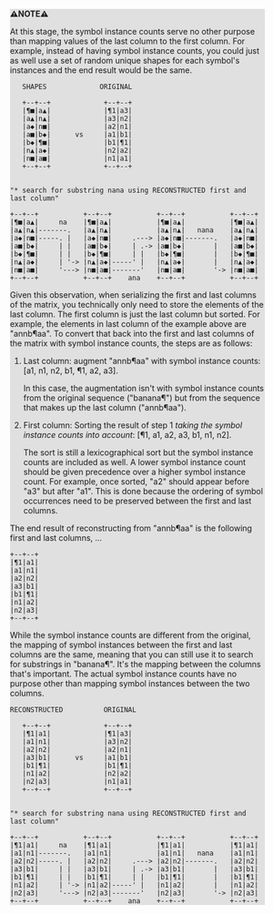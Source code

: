 <div style="margin:2em; background-color: #e0e0e0;">

<strong>⚠️NOTE️️️⚠️</strong>

At this stage, the symbol instance counts serve no other purpose than mapping values of the last column to the first column. For example, instead of having symbol instance counts, you could just as well use a set of random unique shapes for each symbol's instances and the end result would be the same.

```{svgbob}
   SHAPES             ORIGINAL

   +--+--+             +--+--+
   |¶■|a▲|             |¶1|a3|
   |a▲|n▲|             |a3|n2|
   |a◆|n■|             |a2|n1|
   |a■|b◆|      vs     |a1|b1|
   |b◆|¶■|             |b1|¶1|
   |n▲|a◆|             |n2|a2|
   |n■|a■|             |n1|a1|
   +--+--+             +--+--+


"* search for substring nana using RECONSTRUCTED first and last column"

+--+--+           +--+--+           +--+--+           +--+--+
|¶■|a▲|     na    |¶■|a▲|           |¶■|a▲|           |¶■|a▲|
|a▲|n▲|-------.   |a▲|n▲|           |a▲|n▲|   nana    |a▲|n▲|
|a◆|n■|-----. |   |a◆|n■|     .---> |a◆|n■|-------.   |a◆|n■|
|a■|b◆|     | |   |a■|b◆|     | .-> |a■|b◆|       |   |a■|b◆|
|b◆|¶■|     | |   |b◆|¶■|     | |   |b◆|¶■|       |   |b◆|¶■|
|n▲|a◆|     | '-> |n▲|a◆|-----' |   |n▲|a◆|       |   |n▲|a◆|
|n■|a■|     '---> |n■|a■|-------'   |n■|a■|       '-> |n■|a■|
+--+--+           +--+--+    ana    +--+--+           +--+--+
```

Given this observation, when serializing the first and last columns of the matrix, you technically only need to store the elements of the last column. The first column is just the last column but sorted. For example, the elements in last column of the example above are "annb¶aa". To convert that back into the first and last columns of the matrix with symbol instance counts, the steps are as follows:

1. Last column: augment "annb¶aa" with symbol instance counts: [a1, n1, n2, b1, ¶1, a2, a3].

   In this case, the augmentation isn't with symbol instance counts from the original sequence ("banana¶") but from the sequence that makes up the last column ("annb¶aa").

2. First column: Sorting the result of step 1 _taking the symbol instance counts into account_: [¶1, a1, a2, a3, b1, n1, n2].

   The sort is still a lexicographical sort but the symbol instance counts are included as well. A lower symbol instance count should be given precedence over a higher symbol instance count. For example, once sorted, "a2" should appear before "a3" but after "a1". This is done because the ordering of symbol occurrences need to be preserved between the first and last columns.

The end result of reconstructing from "annb¶aa" is the following first and last columns, ...

```{svgbob}
+--+--+
|¶1|a1|
|a1|n1|
|a2|n2|
|a3|b1|
|b1|¶1|
|n1|a2|
|n2|a3|
+--+--+
```

While the symbol instance counts are different from the original, the mapping of symbol instances between the first and last columns are the same, meaning that you can still use it to search for substrings in "banana¶". It's the mapping between the columns that's important. The actual symbol instance counts have no purpose other than mapping symbol instances between the two columns.

```{svgbob}
RECONSTRUCTED          ORIGINAL

   +--+--+             +--+--+
   |¶1|a1|             |¶1|a3|
   |a1|n1|             |a3|n2|
   |a2|n2|             |a2|n1|
   |a3|b1|      vs     |a1|b1|
   |b1|¶1|             |b1|¶1|
   |n1|a2|             |n2|a2|
   |n2|a3|             |n1|a1|
   +--+--+             +--+--+


"* search for substring nana using RECONSTRUCTED first and last column"

+--+--+           +--+--+           +--+--+           +--+--+
|¶1|a1|     na    |¶1|a1|           |¶1|a1|           |¶1|a1|
|a1|n1|-------.   |a1|n1|           |a1|n1|   nana    |a1|n1|
|a2|n2|-----. |   |a2|n2|     .---> |a2|n2|-------.   |a2|n2|
|a3|b1|     | |   |a3|b1|     | .-> |a3|b1|       |   |a3|b1|
|b1|¶1|     | |   |b1|¶1|     | |   |b1|¶1|       |   |b1|¶1|
|n1|a2|     | '-> |n1|a2|-----' |   |n1|a2|       |   |n1|a2|
|n2|a3|     '---> |n2|a3|-------'   |n2|a3|       '-> |n2|a3|
+--+--+           +--+--+    ana    +--+--+           +--+--+
```
</div>

